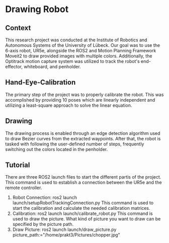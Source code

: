 #  Drawing Robot
## Context
This research project was conducted at the Institute of Robotics and Autonomous Systems of the University of Lübeck.
Our goal was to use the 6-axis robot, UR5e, alongside the ROS2 and Motion Planning Framework Moveit2 to draw provided images with multiple colors. Additionally, 
the Optitrack motion capture system was utilized to track the robot's end-effector, whiteboard, and penholder.
## Hand-Eye-Calibration
The primary step of the project was to properly calibrate the robot. This was accomplished by providing 10 poses which are linearly independent and utilizing a 
least-square approach to solve the linear equation.
## Drawing
The drawing process is enabled through an edge detection algorithm used to draw Bezier curves from the extracted waypoints. After that, the robot is tasked with 
following the user-defined number of steps, frequently switching out the colors located in the penholder.
## Tutorial
There are three ROS2 launch files to start the different partis of the project.
This command is used to establish a connection between the UR5e and the remote controller.
  1. Robot Connection: ros2 launch launch/setupRobotTrackingConnection.py
This command is used to start the calibration and calculate the needed calibration matrices.  
  2. Calibration: ros2 launch launch/calibrate_robot.py
This command is used to draw the picture. What kind of picture you want to draw can be specified by the picture path.
  3. Draw Picture: ros2 launch launch/draw_picture.py picture_path:="/home/prakt3/Pictures/chopper.jpg"





